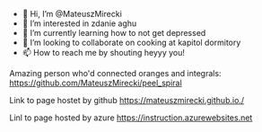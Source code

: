 - 👋 Hi, I’m @MateuszMirecki
- 👀 I’m interested in zdanie aghu
- 🌱 I’m currently learning how to not get depressed
- 💞️ I’m looking to collaborate on cooking at kapitol dormitory
- 📫 How to reach me by shouting heyyy you!

<!---
MateuszMirecki/MateuszMirecki is a ✨ special ✨ repository because its `README.md` (this file) appears on your GitHub profile.
You can click the Preview link to take a look at your changes.
--->

Amazing person who'd connected oranges and integrals: https://github.com/MateuszMirecki/peel_spiral

Link to page hostet by github https://mateuszmirecki.github.io./

Linl to page hosted by azure https://instruction.azurewebsites.net
